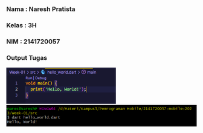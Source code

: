 ### Nama    : Naresh Pratista
### Kelas   : 3H 
### NIM     : 2141720057

### Output Tugas

![Screenshot](/Week-01/docs/screenshot-02.png)
![Screenshot](/Week-01/docs/screenshot-01.png)
